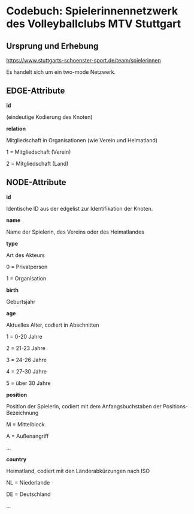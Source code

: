 # Codebuch: Spielerinnennetzwerk des Volleyballclubs MTV Stuttgart #


## Ursprung und Erhebung ##

https://www.stuttgarts-schoenster-sport.de/team/spielerinnen

Es handelt sich um ein two-mode Netzwerk.


## EDGE-Attribute ##

**id**

(eindeutige Kodierung des Knoten)


**relation**

Mitgliedschaft in Organisationen (wie Verein und Heimatland)

1 = Mitgliedschaft (Verein)

2 = Mitgliedschaft (Land)


## NODE-Attribute ##

**id**

Identische ID aus der edgelist zur Identifikation der Knoten.


**name**

Name der Spielerin, des Vereins oder des Heimatlandes


**type**

Art des Akteurs

0 = Privatperson

1 = Organisation


**birth**

Geburtsjahr


**age**

Aktuelles Alter, codiert in Abschnitten

1 = 0-20 Jahre

2 = 21-23 Jahre

3 = 24-26 Jahre

4 = 27-30 Jahre

5 = über 30 Jahre


**position**

Position der Spielerin, codiert mit dem Anfangsbuchstaben der Positions-Bezeichnung

M = Mittelblock

A = Außenangriff

...


**country**

Heimatland, codiert mit den Länderabkürzungen nach ISO

NL = Niederlande

DE = Deutschland

...
